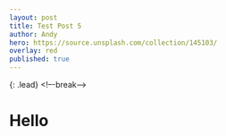 ```yaml
---
layout: post
title: Test Post 5
author: Andy
hero: https://source.unsplash.com/collection/145103/
overlay: red
published: true
---
```

{: .lead}
<!–-break-–>
# Hello